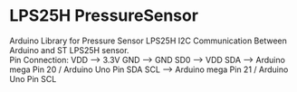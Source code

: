 LPS25H PressureSensor
=====================

Arduino Library for Pressure Sensor LPS25H
I2C Communication Between Arduino and ST LPS25H sensor. </br>
  Pin Connection:
      VDD --> 3.3V
      GND --> GND
      SD0 --> VDD
      SDA --> Arduino mega Pin 20 / Arduino Uno Pin SDA
      SCL --> Arduino mega Pin 21 / Arduino Uno Pin SCL
      
      

